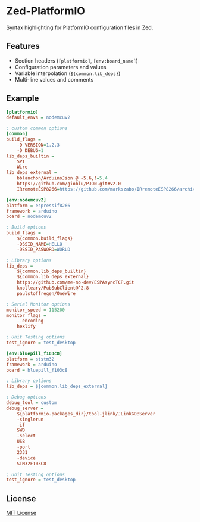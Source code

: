 # Zed-PlatformIO

Syntax highlighting for PlatformIO configuration files in Zed.

## Features

- Section headers (`[platformio]`, `[env:board_name]`)
- Configuration parameters and values
- Variable interpolation (`${common.lib_deps}`)
- Multi-line values and comments

## Example

```ini
[platformio]
default_envs = nodemcuv2

; custom common options
[common]
build_flags =
    -D VERSION=1.2.3
    -D DEBUG=1
lib_deps_builtin =
    SPI
    Wire
lib_deps_external =
    bblanchon/ArduinoJson @ ~5.6,!=5.4
    https://github.com/gioblu/PJON.git#v2.0
    IRremoteESP8266=https://github.com/markszabo/IRremoteESP8266/archive/master.zip

[env:nodemcuv2]
platform = espressif8266
framework = arduino
board = nodemcuv2

; Build options
build_flags =
    ${common.build_flags}
    -DSSID_NAME=HELLO
    -DSSID_PASWORD=WORLD

; Library options
lib_deps =
    ${common.lib_deps_builtin}
    ${common.lib_deps_external}
    https://github.com/me-no-dev/ESPAsyncTCP.git
    knolleary/PubSubClient@^2.8
    paulstoffregen/OneWire

; Serial Monitor options
monitor_speed = 115200
monitor_flags =
    --encoding
    hexlify

; Unit Testing options
test_ignore = test_desktop

[env:bluepill_f103c8]
platform = ststm32
framework = arduino
board = bluepill_f103c8

; Library options
lib_deps = ${common.lib_deps_external}

; Debug options
debug_tool = custom
debug_server =
    ${platformio.packages_dir}/tool-jlink/JLinkGDBServer
    -singlerun
    -if
    SWD
    -select
    USB
    -port
    2331
    -device
    STM32F103C8

; Unit Testing options
test_ignore = test_desktop
```

## License

[MIT License](LICENSE)
